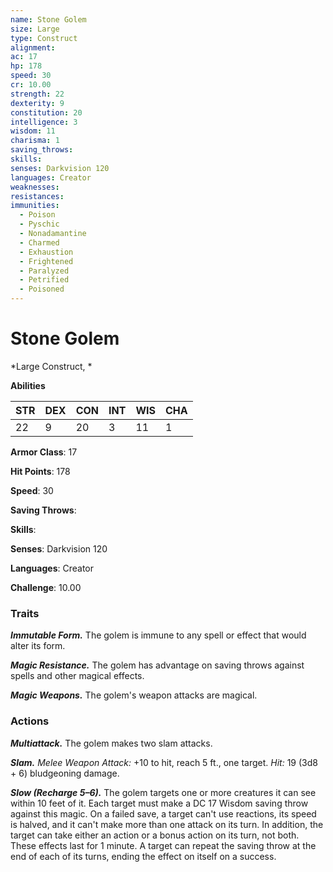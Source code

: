 ```yaml
---
name: Stone Golem
size: Large
type: Construct
alignment: 
ac: 17
hp: 178
speed: 30
cr: 10.00
strength: 22
dexterity: 9
constitution: 20
intelligence: 3
wisdom: 11
charisma: 1
saving_throws: 
skills: 
senses: Darkvision 120
languages: Creator
weaknesses:
resistances:
immunities:
  - Poison
  - Pyschic
  - Nonadamantine
  - Charmed
  - Exhaustion
  - Frightened
  - Paralyzed
  - Petrified
  - Poisoned
---
```


# Stone Golem

*Large Construct, *

**Abilities**

| STR | DEX | CON | INT | WIS | CHA |
| --- | --- | --- | --- | --- | --- |
| 22 | 9 | 20 | 3 | 11 | 1 |

**Armor Class**: 17

**Hit Points**: 178

**Speed**: 30

**Saving Throws**: 

**Skills**: 

**Senses**: Darkvision 120

**Languages**: Creator

**Challenge**: 10.00


### Traits
***Immutable Form.*** The golem is immune to any spell or effect that would alter its form. 

***Magic Resistance.*** The golem has advantage on saving throws against spells and other magical effects. 

***Magic Weapons.*** The golem's weapon attacks are magical.

### Actions
***Multiattack.*** The golem makes two slam attacks. 

***Slam.*** *Melee Weapon Attack:* +10 to hit, reach 5 ft., one target. *Hit:* 19 (3d8 + 6) bludgeoning damage. 

***Slow (Recharge 5–6).*** The golem targets one or more creatures it can see within 10 feet of it. Each target must make a DC 17 Wisdom saving throw against this magic. On a failed save, a target can't use reactions, its speed is halved, and it can't make more than one attack on its turn. In addition, the target can take either an action or a bonus action on its turn, not both. These effects last for 1 minute. A target can repeat the saving throw at the end of each of its turns, ending the effect on itself on a success.
